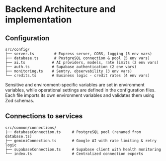 # Backend Architecture and implementation


## Configuration

```
src/config/
├── server.ts         # Express server, CORS, logging (5 env vars)
├── database.ts       # PostgreSQL connection & pool (5 env vars)
├── ai.ts            # AI providers, models, rate limits (2 env vars)
├── auth.ts          # Supabase authentication (2 env vars)
├── monitoring.ts    # Sentry, observability (3 env vars)
└── credits.ts       # Business logic - credit rates (4 env vars)
```

Sensitive and environment-specific variables are set in environment variables, while operational settings are defined in the configuration files. Each file imports its own environment variables and validates them using Zod schemas.


## Connections to services

```
src/common/connections/
├── databaseConnection.ts     # PostgreSQL pool (renamed from database.ts)
├── geminiConnection.ts       # Google AI with rate limiting & retry logic  
├── supabaseConnection.ts     # Supabase client with health monitoring
└── index.ts                  # Centralized connection exports
```


